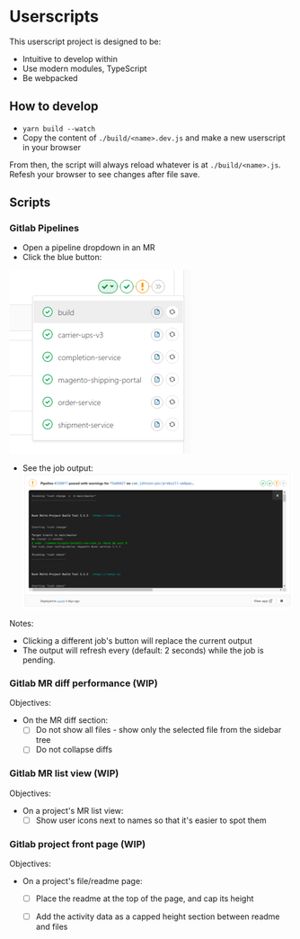 # Userscripts

This userscript project is designed to be:
- Intuitive to develop within
- Use modern modules, TypeScript
- Be webpacked

## How to develop

- `yarn build --watch`
- Copy the content of `./build/<name>.dev.js` and make a new userscript in your browser

From then, the script will always reload whatever is at `./build/<name>.js`.
Refesh your browser to see changes after file save.

## Scripts

### Gitlab Pipelines

- Open a pipeline dropdown in an MR
- Click the blue button:

![./src/gitlabPipelines/docs/buttons.png](./src/gitlabPipelines/docs/buttons.png)

- See the job output:
![./src/gitlabPipelines/docs/output.png](./src/gitlabPipelines/docs/output.png)


Notes:
- Clicking a different job's button will replace the current output
- The output will refresh every (default: 2 seconds) while the job is pending.

### Gitlab MR diff performance (WIP)

Objectives:
- On the MR diff section:
  - [ ] Do not show all files - show only the selected file from the sidebar tree
  - [ ] Do not collapse diffs

### Gitlab MR list view (WIP)

Objectives:
- On a project's MR list view:
  - [ ] Show user icons next to names so that it's easier to spot them

### Gitlab project front page (WIP)

Objectives:
- On a project's file/readme page:
  - [ ] Place the readme at the top of the page, and cap its height
  - [ ] Add the activity data as a capped height section between readme and files

